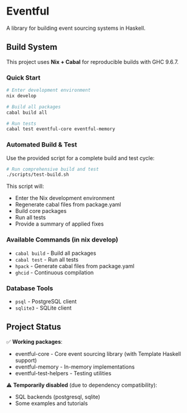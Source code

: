# Eventful

A library for building event sourcing systems in Haskell.

## Build System

This project uses **Nix + Cabal** for reproducible builds with GHC 9.6.7.

### Quick Start

```bash
# Enter development environment
nix develop

# Build all packages
cabal build all

# Run tests
cabal test eventful-core eventful-memory
```

### Automated Build & Test

Use the provided script for a complete build and test cycle:

```bash
# Run comprehensive build and test
./scripts/test-build.sh
```

This script will:
- Enter the Nix development environment
- Regenerate cabal files from package.yaml
- Build core packages
- Run all tests
- Provide a summary of applied fixes

### Available Commands (in nix develop)

- `cabal build` - Build all packages
- `cabal test` - Run all tests
- `hpack` - Generate cabal files from package.yaml
- `ghcid` - Continuous compilation

### Database Tools

- `psql` - PostgreSQL client
- `sqlite3` - SQLite client

## Project Status

✅ **Working packages**:
- eventful-core - Core event sourcing library (with Template Haskell support)
- eventful-memory - In-memory implementations
- eventful-test-helpers - Testing utilities

⚠️ **Temporarily disabled** (due to dependency compatibility):
- SQL backends (postgresql, sqlite)
- Some examples and tutorials
